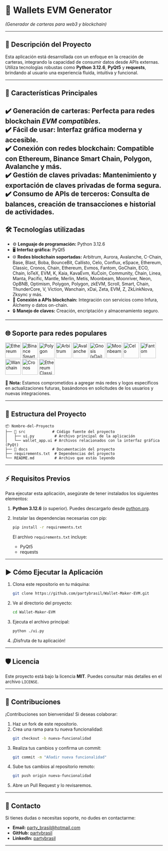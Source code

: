 # 🌟 **Wallets EVM Generator**
*(Generador de carteras para web3 y blockchain)*

---

## 📝 **Descripción del Proyecto**
Esta aplicación está desarrollada con un enfoque en la creación de carteras, integrando la capacidad de consumir datos desde APIs externas. Utiliza tecnologías robustas como **Python 3.12.6**, **PyQt5** y **requests**, brindando al usuario una experiencia fluida, intuitiva y funcional.

---

## 🚀 **Características Principales**  
✔️ Generación de carteras: Perfecta para redes blockchain *EVM compatibles*.  
✔️ Fácil de usar: Interfaz gráfica moderna y accesible.  
✔️ Conexión con redes blockchain: Compatible con Ethereum, Binance Smart Chain, Polygon, Avalanche y más.  
✔️ Gestión de claves privadas: Mantenimiento y exportación de claves privadas de forma segura.  
✔️ Consumo de APIs de terceros: Consulta de balances, creación de transacciones e historial de actividades. 
---

## 🛠️ **Tecnologías utilizadas**  
- ⚙️ **Lenguaje de programación:** Python 3.12.6  
- 🖥️ **Interfaz gráfica:** PyQt5  
- 🌐 **Redes blockchain soportadas:** Arbitrum, Aurora, Avalanche, C-Chain, Base, Blast, Boba, BounceBit, Callisto, Celo, Conflux, eSpace, Ethereum, Classic, Cronos, Chain, Ethereum, Evmos, Fantom, GoChain, ECO, Chain, IoTeX, EVM, K, Kaia, KavaEvm, KuCoin, Community, Chain, Linea, Manta, Pacific, Mantle, Merlin, Metis, Moonbeam, Moonriver, Neon, OpBNB, Optimism, Polygon, Polygon, zkEVM, Scroll, Smart, Chain, ThunderCore, V, Viction, Wanchain, xDai, Zeta, EVM, Z, ZkLinkNova, Zksync y más.
- 🔗 **Conexión a APIs blockchain:** Integración con servicios como Infura, Alchemy o datos on-chain.  
- 🔒 **Manejo de claves:** Creación, encriptación y almacenamiento seguro.  

---

## 🌐 **Soporte para redes populares**  

<!-- Redes EVM compatibles -->

<img src="https://cryptologos.cc/logos/ethereum-eth-logo.png" alt="Ethereum" width="50" title="Ethereum"/> <img src="https://cryptologos.cc/logos/binance-coin-bnb-logo.png" alt="Binance Smart Chain" width="50" title="Binance Smart Chain"/> <img src="https://cryptologos.cc/logos/polygon-matic-logo.png" alt="Polygon" width="50" title="Polygon"/> <img src="https://cryptologos.cc/logos/arbitrum-arb-logo.png" alt="Arbitrum" width="50" title="Arbitrum"/> <img src="https://cryptologos.cc/logos/avalanche-avax-logo.png" alt="Avalanche" width="50" title="Avalanche"/> <img src="https://cryptologos.cc/logos/gnosis-gno-logo.png" alt="Gnosis (xDai)" width="50" title="Gnosis (xDai)"/> <img src="https://cryptologos.cc/logos/moonbeam-glmr-logo.png" alt="Moonbeam" width="50" title="Moonbeam"/> <img src="https://cryptologos.cc/logos/celo-celo-logo.png" alt="Celo" width="50" title="Celo"/> <img src="https://cryptologos.cc/logos/fantom-ftm-logo.png" alt="Fantom" width="50" title="Fantom"/> <img src="https://cryptologos.cc/logos/wanchain-wan-logo.png" alt="Wanchain" width="50" title="Wanchain"/> <img src="https://cryptologos.cc/logos/cronos-cro-logo.png" alt="Cronos" width="50" title="Cronos"/> <img src="https://cryptologos.cc/logos/ethereum-classic-etc-logo.png" alt="Ethereum Classic" width="50" title="Ethereum Classic"/>  

🎉 **Nota:** Estamos comprometidos a agregar más redes y logos específicos en actualizaciones futuras, basándonos en solicitudes de los usuarios y nuevas integraciones.

</p>

---

## 📂 **Estructura del Proyecto**
```plaintext
📦 Nombre-del-Proyecto
├── 📁 src            # Código fuente del proyecto
│   ├── ui.py         # Archivo principal de la aplicación
│   └── wallet_app.ui # Archivos relacionados con la interfaz gráfica (PyQt)
├── 📁 docs           # Documentación del proyecto
├── requirements.txt  # Dependencias del proyecto
└── README.md         # Archivo que estás leyendo
```

---

## ⚡ **Requisitos Previos**
Para ejecutar esta aplicación, asegúrate de tener instalados los siguientes elementos:
1. **Python 3.12.6** (o superior). Puedes descargarlo desde [python.org](https://www.python.org/).
2. Instalar las dependencias necesarias con pip:

   ```bash
   pip install -r requirements.txt
   ```

   El archivo `requirements.txt` incluye:
    - PyQt5
    - requests

---

## ▶️ **Cómo Ejecutar la Aplicación**
1. Clona este repositorio en tu máquina:
   ```bash
   git clone https://github.com/partybrasil/Wallet-Maker-EVM.git
   ```

2. Ve al directorio del proyecto:
   ```bash
   cd Wallet-Maker-EVM
   ```

3. Ejecuta el archivo principal:
   ```bash
   python ./ui.py
   ```

4. ¡Disfruta de tu aplicación!

---

## 🛡️ **Licencia**
Este proyecto está bajo la licencia **MIT**. Puedes consultar más detalles en el archivo `LICENSE`.

---

## 🤝 **Contribuciones**
¡Contribuciones son bienvenidas! Si deseas colaborar:
1. Haz un fork de este repositorio.
2. Crea una rama para tu nueva funcionalidad:
   ```bash
   git checkout -b nueva-funcionalidad
   ```
3. Realiza tus cambios y confirma un commit:
   ```bash
   git commit -m "Añadir nueva funcionalidad"
   ```
4. Sube tus cambios al repositorio remoto:
   ```bash
   git push origin nueva-funcionalidad
   ```
5. Abre un Pull Request y lo revisaremos.

---

## 📧 **Contacto**
Si tienes dudas o necesitas soporte, no dudes en contactarme:
- **Email:** party_brasil@hotmail.com
- **GitHub:** [partybrasil](https://github.com/partybrasil)
- **LinkedIn:** [partybrasil](https://linkedin.com/in/partybrasil)

---